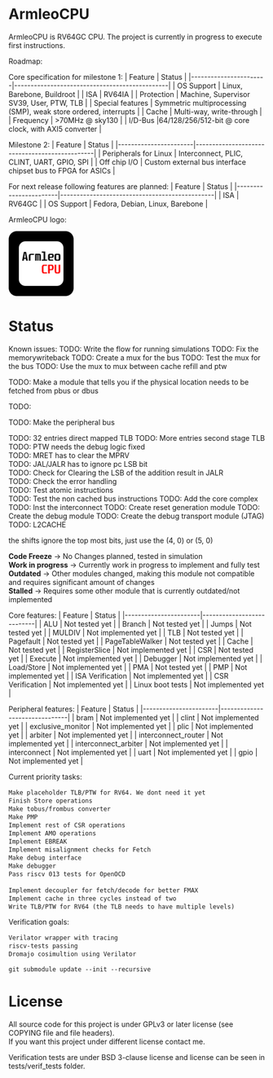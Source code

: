 # ArmleoCPU

ArmleoCPU is RV64GC CPU. The project is currently in progress to execute first instructions.


Roadmap:

Core specification for milestone 1:
| Feature               | Status                                        |
|-----------------------|-----------------------------------------------|
| OS Support            | Linux, Barebone, Buildroot               |
| ISA                   | RV64IA                                        |
| Protection            | Machine, Supervisor SV39, User, PTW, TLB      |
| Special features      | Symmetric multiprocessing (SMP), weak store ordered, interrupts |
| Cache                 | Multi-way, write-through |
| Frequency             | >70MHz @ sky130                               |
| I/D-Bus               |64/128/256/512-bit @ core clock, with AXI5 converter |

Milestone 2:
| Feature               | Status                                        |
|-----------------------|-----------------------------------------------|
| Peripherals for Linux | Interconnect, PLIC, CLINT, UART, GPIO, SPI    |
| Off chip I/O          | Custom external bus interface chipset bus to FPGA for ASICs |

For next release following features are planned:
| Feature               | Status                                        |
|-----------------------|-----------------------------------------------|
| ISA                   | RV64GC                                        |
| OS Support            | Fedora, Debian, Linux, Barebone               |

ArmleoCPU logo:

<img src="docs/Logo.png" alt="ArmleoCPU Logo" width="128"/>

# Status


Known issues:
TODO: Write the flow for running simulations
TODO: Fix the memorywriteback
TODO: Create a mux for the bus
TODO: Test the mux for the bus
TODO: Use the mux to mux between cache refill and ptw

TODO: Make a module that tells you if the physical location needs to be fetched from pbus or dbus

TODO: 

TODO: Make the peripheral bus

TODO: 32 entries direct mapped TLB
TODO: More entries second stage TLB
TODO: PTW needs the debug logic fixed  
TODO: MRET has to clear the MPRV  
TODO: JAL/JALR has to ignore pc LSB bit  
TODO: Check for Clearing the LSB of the addition result in JALR  
TODO: Check the error handling  
TODO: Test atomic instructions  
TODO: Test the non cached bus instructions
TODO: Add the core complex
TODO: Inst the interconnect
TODO: Create reset generation module
TODO: Create the debug module
TODO: Create the debug transport module (JTAG)
TODO: L2CACHE

the shifts ignore the top most bits, just use the (4, 0) or (5, 0)

**Code Freeze** -> No Changes planned, tested in simulation  
**Work in progress** -> Currently work in progress to implement and fully test  
**Outdated** -> Other modules changed, making this module not compatible and requires significant amount of changes  
**Stalled** -> Requires some other module that is currently outdated/not implemented  

Core features:
| Feature               | Status                    |
|-----------------------|---------------------------|
| ALU                   | Not tested yet            |
| Branch                | Not tested yet            |
| Jumps                 | Not tested yet            |
| MULDIV                | Not implemented yet       |
| TLB                   | Not tested yet            |
| Pagefault             | Not tested yet            |
| PageTableWalker       | Not tested yet            |
| Cache                 | Not tested yet            |
| RegisterSlice         | Not implemented yet       |
| CSR                   | Not tested yet            |
| Execute               | Not implemented yet       |
| Debugger              | Not implemented yet       |
| Load/Store            | Not implemented yet       |
| PMA                   | Not tested yet            |
| PMP                   | Not implemented yet       |
| ISA Verification      | Not implemented yet       |
| CSR Verification      | Not implemented yet       |
| Linux boot tests      | Not implemented yet       |

Peripheral features:
| Feature               | Status                        |
|-----------------------|-------------------------------|
| bram                  | Not implemented yet           |
| clint                 | Not implemented yet           |
| exclusive_monitor     | Not implemented yet           |
| plic              | Not implemented yet           |
| arbiter               | Not implemented yet           |
| interconnect_router   | Not implemented yet           |
| interconnect_arbiter  | Not implemented yet           |
| interconnect          | Not implemented yet           |
| uart                  | Not implemented yet           |
| gpio                  | Not implemented yet           |

Current priority tasks:
```
Make placeholder TLB/PTW for RV64. We dont need it yet
Finish Store operations
Make tobus/frombus converter
Make PMP
Implement rest of CSR operations
Implement AMO operations
Implement EBREAK
Implement misalignment checks for Fetch
Make debug interface
Make debugger
Pass riscv 013 tests for OpenOCD

Implement decoupler for fetch/decode for better FMAX
Implement cache in three cycles instead of two
Write TLB/PTW for RV64 (the TLB needs to have multiple levels)
```

Verification goals:
```
Verilator wrapper with tracing
riscv-tests passing
Dromajo cosimultion using Verilator
```

```
git submodule update --init --recursive

```

# License
All source code for this project is under GPLv3 or later license (see COPYING file and file headers).  
If you want this project under different license contact me.

Verification tests are under BSD 3-clause license and license can be seen in tests/verif_tests folder.

